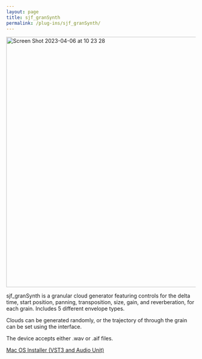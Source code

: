 ```yaml
---
layout: page
title: sjf_granSynth
permalink: /plug-ins/sjf_granSynth/
---
```

<img width="664" alt="Screen Shot 2023-04-06 at 10 23 28" src="https://user-images.githubusercontent.com/12850558/230367261-063c02da-9d4b-4e89-8d40-2b4df72ec534.png">


sjf_granSynth is a granular cloud generator featuring controls for the delta time, start position, panning, transposition, size, gain, and reverberation, for each grain.
Includes 5 different envelope types.

Clouds can be generated randomly, or the trajectory of through the grain can be set using the interface.

The device accepts either .wav or .aif files.





[Mac OS Installer (VST3 and Audio Unit)](https://drive.google.com/file/d/1-6_tFqBjgz-IsT-wx8lEOyJ47jHNRJk9/view?usp=sharing)
